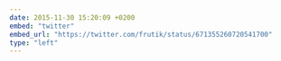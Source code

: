 ```yaml
---
date: 2015-11-30 15:20:09 +0200
embed: "twitter"
embed_url: "https://twitter.com/frutik/status/671355260720541700"
type: "left"
---
```

<!-- <blockquote class="twitter-tweet" data-lang="en"><p lang="und" dir="ltr"><a href="https://twitter.com/hashtag/rebbix?src=hash">#rebbix</a> <a href="https://twitter.com/hashtag/newoffice?src=hash">#newoffice</a> <a href="https://t.co/gkiiac98OF">pic.twitter.com/gkiiac98OF</a></p>&mdash; frutik (@frutik) <a href="https://twitter.com/frutik/status/671355260720541700">November 30, 2015</a></blockquote>
<script async src="//platform.twitter.com/widgets.js" charset="utf-8"></script>
 -->